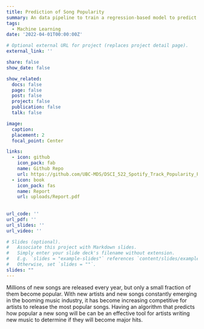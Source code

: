 ```yaml
---
title: Prediction of Song Popularity
summary: An data pipeline to train a regression-based model to predict the popularity of a song, given various features such as genre, duration, and tempo.
tags:
  - Machine Learning 
date: '2022-04-01T00:00:00Z'

# Optional external URL for project (replaces project detail page).
external_link: ''

share: false
show_date: false

show_related:
  docs: false
  page: false
  post: false
  project: false
  publication: false
  talk: false

image:
  caption: 
  placement: 2
  focal_point: Center

links:
  - icon: github
    icon_pack: fab
    name: Github Repo
    url: https://github.com/UBC-MDS/DSCI_522_Spotify_Track_Popularity_Predictor
  - icon: book
    icon_pack: fas
    name: Report
    url: uploads/Report.pdf 
    
    
url_code: ''
url_pdf: ''
url_slides: ''
url_video: ''

# Slides (optional).
#   Associate this project with Markdown slides.
#   Simply enter your slide deck's filename without extension.
#   E.g. `slides = "example-slides"` references `content/slides/example-slides.md`.
#   Otherwise, set `slides = ""`.
slides: ""
---
```

Millions of new songs are released every year, but only a small fraction of them become popular. With new artists and new songs constantly emerging in the booming music industry, it has become increasing competitive for artists to release the most popular songs. Having an algorithm that predicts how popular a new song will be can be an effective tool for artists writing new music to determine if they will become major hits.
